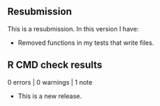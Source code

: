 ## Resubmission

This is a resubmission. In this version I have:

* Removed functions in my tests that write files.

## R CMD check results

0 errors | 0 warnings | 1 note

* This is a new release.
